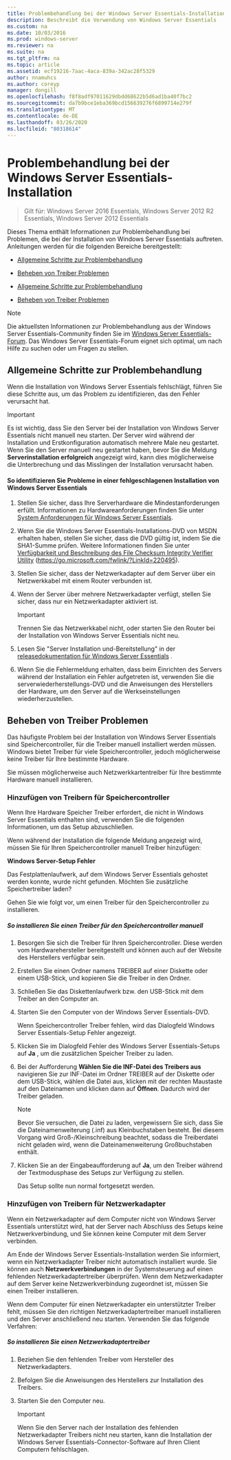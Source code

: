 ```yaml
---
title: Problembehandlung bei der Windows Server Essentials-Installation
description: Beschreibt die Verwendung von Windows Server Essentials
ms.custom: na
ms.date: 10/03/2016
ms.prod: windows-server
ms.reviewer: na
ms.suite: na
ms.tgt_pltfrm: na
ms.topic: article
ms.assetid: ecf19216-7aac-4aca-839a-342ac28f5329
author: nnamuhcs
ms.author: coreyp
manager: dongill
ms.openlocfilehash: f8f8adf97011629dbdd68622b5d6ad1ba40f7bc2
ms.sourcegitcommit: da7b9bce1eba369bcd156639276f6899714e279f
ms.translationtype: MT
ms.contentlocale: de-DE
ms.lasthandoff: 03/26/2020
ms.locfileid: "80318614"
---
```

# <a name="troubleshoot-windows-server-essentials-installation"></a>Problembehandlung bei der Windows Server Essentials-Installation

>Gilt für: Windows Server 2016 Essentials, Windows Server 2012 R2 Essentials, Windows Server 2012 Essentials

Dieses Thema enthält Informationen zur Problembehandlung bei Problemen, die bei der Installation von Windows Server Essentials auftreten. Anleitungen werden für die folgenden Bereiche bereitgestellt:  
  

-   [Allgemeine Schritte zur Problembehandlung](Troubleshoot-Windows-Server-Essentials-installation.md#BKMK_GeneralTroubleshootingSteps)  
  
-   [Beheben von Treiber Problemen](Troubleshoot-Windows-Server-Essentials-installation.md#BKMK_TroubleshootDrivers)  

-   [Allgemeine Schritte zur Problembehandlung](Troubleshoot-Windows-Server-Essentials-installation.md#BKMK_GeneralTroubleshootingSteps)  
  
-   [Beheben von Treiber Problemen](Troubleshoot-Windows-Server-Essentials-installation.md#BKMK_TroubleshootDrivers)  

  
> [!NOTE]
>  Die aktuellsten Informationen zur Problembehandlung aus der Windows Server Essentials-Community finden Sie im [Windows Server Essentials-Forum](https://social.technet.microsoft.com/Forums/winserveressentials/threads). Das Windows Server Essentials-Forum eignet sich optimal, um nach Hilfe zu suchen oder um Fragen zu stellen.  
  
##  <a name="general-troubleshooting-steps"></a><a name="BKMK_GeneralTroubleshootingSteps"></a>Allgemeine Schritte zur Problembehandlung  
 Wenn die Installation von Windows Server Essentials fehlschlägt, führen Sie diese Schritte aus, um das Problem zu identifizieren, das den Fehler verursacht hat.  
  
> [!IMPORTANT]
>  Es ist wichtig, dass Sie den Server bei der Installation von Windows Server Essentials nicht manuell neu starten. Der Server wird während der Installation und Erstkonfiguration automatisch mehrere Male neu gestartet. Wenn Sie den Server manuell neu gestartet haben, bevor Sie die Meldung **Serverinstallation erfolgreich** angezeigt wird, kann dies möglicherweise die Unterbrechung und das Misslingen der Installation verursacht haben.  
  
#### <a name="to-identify-issues-in-a-failed-installation-of-windows-server-essentials"></a>So identifizieren Sie Probleme in einer fehlgeschlagenen Installation von Windows Server Essentials  
  
1.  Stellen Sie sicher, dass Ihre Serverhardware die Mindestanforderungen erfüllt. Informationen zu Hardwareanforderungen finden Sie unter [System Anforderungen für Windows Server Essentials](../get-started/system-requirements.md).  
  
2.  Wenn Sie die Windows Server Essentials-Installations-DVD von MSDN erhalten haben, stellen Sie sicher, dass die DVD gültig ist, indem Sie die SHA1-Summe prüfen. Weitere Informationen finden Sie unter [Verfügbarkeit und Beschreibung des File Checksum Integrity Verifier Utility](https://go.microsoft.com/fwlink/?LinkId=220495) (https://go.microsoft.com/fwlink/?LinkId=220495).  
  
3.  Stellen Sie sicher, dass der Netzwerkadapter auf dem Server über ein Netzwerkkabel mit einem Router verbunden ist.  
  
4.  Wenn der Server über mehrere Netzwerkadapter verfügt, stellen Sie sicher, dass nur ein Netzwerkadapter aktiviert ist.  
  
    > [!IMPORTANT]
    >  Trennen Sie das Netzwerkkabel nicht, oder starten Sie den Router bei der Installation von Windows Server Essentials nicht neu.  
  
5.  Lesen Sie "Server Installation und-Bereitstellung" in der [releasedokumentation für Windows Server Essentials](../get-started/release-notes.md) .  
  
6.  Wenn Sie die Fehlermeldung erhalten, dass beim Einrichten des Servers während der Installation ein Fehler aufgetreten ist, verwenden Sie die serverwiederherstellungs-DVD und die Anweisungen des Herstellers der Hardware, um den Server auf die Werkseinstellungen wiederherzustellen.  
  
##  <a name="troubleshoot-driver-issues"></a><a name="BKMK_TroubleshootDrivers"></a>Beheben von Treiber Problemen  
 Das häufigste Problem bei der Installation von Windows Server Essentials sind Speichercontroller, für die Treiber manuell installiert werden müssen. Windows bietet Treiber für viele Speichercontroller, jedoch möglicherweise keine Treiber für Ihre bestimmte Hardware.  
  
 Sie müssen möglicherweise auch Netzwerkkartentreiber für Ihre bestimmte Hardware manuell installieren.  
  
###  <a name="adding-drivers-for-storage-controllers"></a><a name="BKMK_StorageDrivers"></a>Hinzufügen von Treibern für Speichercontroller  
 Wenn Ihre Hardware Speicher Treiber erfordert, die nicht in Windows Server Essentials enthalten sind, verwenden Sie die folgenden Informationen, um das Setup abzuschließen.  
  
 Wenn während der Installation die folgende Meldung angezeigt wird, müssen Sie für Ihren Speichercontroller manuell Treiber hinzufügen:  
  
 **Windows Server-Setup Fehler**  
  
 Das Festplattenlaufwerk, auf dem Windows Server Essentials gehostet werden konnte, wurde nicht gefunden. Möchten Sie zusätzliche Speichertreiber laden?  
  
 Gehen Sie wie folgt vor, um einen Treiber für den Speichercontroller zu installieren.  
  
##### <a name="to-manually-install-a-storage-controller-driver"></a>So installieren Sie einen Treiber für den Speichercontroller manuell  
  
1. Besorgen Sie sich die Treiber für Ihren Speichercontroller. Diese werden vom Hardwarehersteller bereitgestellt und können auch auf der Website des Herstellers verfügbar sein.  
  
2. Erstellen Sie einen Ordner namens TREIBER auf einer Diskette oder einem USB-Stick, und kopieren Sie die Treiber in den Ordner.  
  
3. Schließen Sie das Diskettenlaufwerk bzw. den USB-Stick mit dem Treiber an den Computer an.  
  
4. Starten Sie den Computer von der Windows Server Essentials-DVD.  
  
    Wenn Speichercontroller Treiber fehlen, wird das Dialogfeld Windows Server Essentials-Setup Fehler angezeigt.  
  
5. Klicken Sie im Dialogfeld Fehler des Windows Server Essentials-Setups auf **Ja** , um die zusätzlichen Speicher Treiber zu laden.  
  
6. Bei der Aufforderung **Wählen Sie die INF-Datei des Treibers aus** navigieren Sie zur INF-Datei im Ordner TREIBER auf der Diskette oder dem USB-Stick, wählen die Datei aus, klicken mit der rechten Maustaste auf den Dateinamen und klicken dann auf **Öffnen**. Dadurch wird der Treiber geladen.  
  
   > [!NOTE]
   >  Bevor Sie versuchen, die Datei zu laden, vergewissern Sie sich, dass Sie die Dateinamenweiterung (.inf) aus Kleinbuchstaben besteht. Bei diesem Vorgang wird Groß-/Kleinschreibung beachtet, sodass die Treiberdatei nicht geladen wird, wenn die Dateinamenweiterung Großbuchstaben enthält.  
  
7. Klicken Sie an der Eingabeaufforderung auf **Ja**, um den Treiber während der Textmodusphase des Setups zur Verfügung zu stellen.  
  
   Das Setup sollte nun normal fortgesetzt werden.  
  
###  <a name="adding-drivers-for-network-adapters"></a><a name="BKMK_AddingNICdrivers"></a>Hinzufügen von Treibern für Netzwerkadapter  
 Wenn ein Netzwerkadapter auf dem Computer nicht von Windows Server Essentials unterstützt wird, hat der Server nach Abschluss des Setups keine Netzwerkverbindung, und Sie können keine Computer mit dem Server verbinden.  
  
 Am Ende der Windows Server Essentials-Installation werden Sie informiert, wenn ein Netzwerkadapter Treiber nicht automatisch installiert wurde. Sie können auch **Netzwerkverbindungen** in der Systemsteuerung auf einen fehlenden Netzwerkadaptertreiber überprüfen. Wenn dem Netzwerkadapter auf dem Server keine Netzwerkverbindung zugeordnet ist, müssen Sie einen Treiber installieren.  
  
 Wenn dem Computer für einen Netzwerkadapter ein unterstützter Treiber fehlt, müssen Sie den richtigen Netzwerkadaptertreiber manuell installieren und den Server anschließend neu starten. Verwenden Sie das folgende Verfahren:  
  
##### <a name="to-install-a-network-adapter-driver"></a>So installieren Sie einen Netzwerkadaptertreiber  
  
1.  Beziehen Sie den fehlenden Treiber vom Hersteller des Netzwerkadapters.  
  
2.  Befolgen Sie die Anweisungen des Herstellers zur Installation des Treibers.  
  
3.  Starten Sie den Computer neu.  
  
    > [!IMPORTANT]
    >  Wenn Sie den Server nach der Installation des fehlenden Netzwerkadapter Treibers nicht neu starten, kann die Installation der Windows Server Essentials-Connector-Software auf Ihren Client Computern fehlschlagen.
